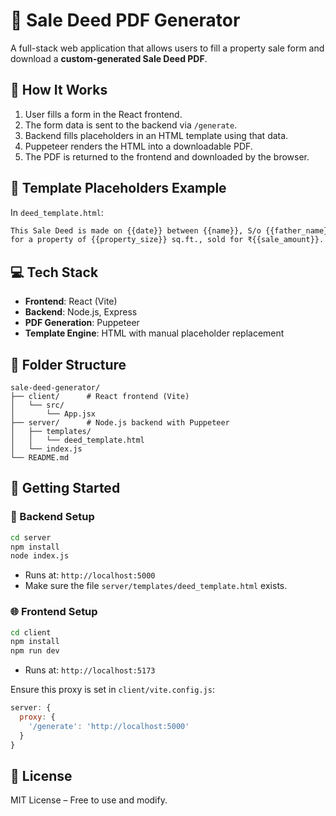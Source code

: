 # 🧾 Sale Deed PDF Generator

A full-stack web application that allows users to fill a property sale form and download a **custom-generated Sale Deed PDF**.

## 📝 How It Works

1. User fills a form in the React frontend.
2. The form data is sent to the backend via `/generate`.
3. Backend fills placeholders in an HTML template using that data.
4. Puppeteer renders the HTML into a downloadable PDF.
5. The PDF is returned to the frontend and downloaded by the browser.

## 📄 Template Placeholders Example

In `deed_template.html`:

```html
This Sale Deed is made on {{date}} between {{name}}, S/o {{father_name}},
for a property of {{property_size}} sq.ft., sold for ₹{{sale_amount}}.
```

## 💻 Tech Stack

- **Frontend**: React (Vite)
- **Backend**: Node.js, Express
- **PDF Generation**: Puppeteer
- **Template Engine**: HTML with manual placeholder replacement

## 📁 Folder Structure

```
sale-deed-generator/
├── client/      # React frontend (Vite)
│   └── src/
│       └── App.jsx
├── server/      # Node.js backend with Puppeteer
│   ├── templates/
│   │   └── deed_template.html
│   └── index.js
└── README.md
```

## 🚀 Getting Started

### 🔧 Backend Setup

```bash
cd server
npm install
node index.js
```

- Runs at: `http://localhost:5000`
- Make sure the file `server/templates/deed_template.html` exists.

### 🌐 Frontend Setup

```bash
cd client
npm install
npm run dev
```

- Runs at: `http://localhost:5173`

Ensure this proxy is set in `client/vite.config.js`:

```js
server: {
  proxy: {
    '/generate': 'http://localhost:5000'
  }
}
```



## 📃 License

MIT License – Free to use and modify.
